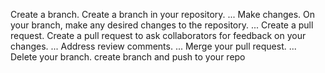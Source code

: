 Create a branch. Create a branch in your repository. ...
Make changes. On your branch, make any desired changes to the repository. ...
Create a pull request. Create a pull request to ask collaborators for feedback on your changes. ...
Address review comments. ...
Merge your pull request. ...
Delete your branch.
create branch and push to your repo
